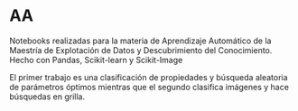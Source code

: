 # AA
Notebooks realizadas para la materia de Aprendizaje Automático de la Maestría de Explotación de Datos y Descubrimiento del Conocimiento. Hecho con Pandas, Scikit-learn y Scikit-Image

El primer trabajo es una clasificación de propiedades y búsqueda aleatoria de parámetros óptimos mientras que el segundo clasifica imágenes y hace búsquedas en grilla.
